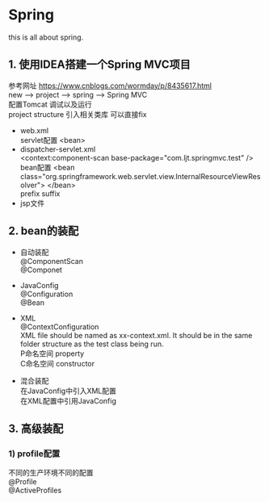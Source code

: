 # Spring

this is all about spring.

## 1. 使用IDEA搭建一个Spring MVC项目
参考网址 https://www.cnblogs.com/wormday/p/8435617.html  
new --> project --> spring --> Spring MVC  
配置Tomcat 调试以及运行  
project structure  引入相关类库  可以直接fix  

- web.xml  
  servlet配置 \<bean\>  
- dispatcher-servlet.xml  
  <context:component-scan base-package="com.ljt.springmvc.test" />  
  bean配置  \<bean class="org.springframework.web.servlet.view.InternalResourceViewResolver"> \</bean>  
prefix suffix  
- jsp文件  

## 2. bean的装配
- 自动装配  
  @ComponentScan  
  @Componet  

- JavaConfig  
  @Configuration  
  @Bean  

- XML  
  @ContextConfiguration  
  XML file should be named as xx-context.xml. It should be in the same folder structure as the test class being run.   
  P命名空间  property  
  C命名空间  constructor  

- 混合装配  
  在JavaConfig中引入XML配置  
  在XML配置中引用JavaConfig
  
## 3. 高级装配
### 1) profile配置
 不同的生产环境不同的配置  
 @Profile  
 @ActiveProfiles  
